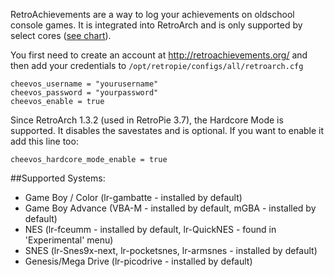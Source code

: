RetroAchievements are a way to log your achievements on oldschool console games. It is integrated into RetroArch and is only supported by select cores ([see chart](https://github.com/RetroPie/RetroPie-Setup/wiki/RetroAchievements/#supported-systems)).

You first need to create an account at http://retroachievements.org/ and then add your credentials to `/opt/retropie/configs/all/retroarch.cfg`

```
cheevos_username = "yourusername"
cheevos_password = "yourpassword"
cheevos_enable = true
```

Since RetroArch 1.3.2 (used in RetroPie 3.7), the Hardcore Mode is supported. It disables the savestates and is optional. If you want to enable it add this line too:

```
cheevos_hardcore_mode_enable = true
```


##Supported Systems:

* Game Boy / Color (lr-gambatte - installed by default)  
* Game Boy Advance (VBA-M - installed by default, mGBA - installed by default)
* NES (lr-fceumm - installed by default, lr-QuickNES - found in 'Experimental' menu)
* SNES (lr-Snes9x-next, lr-pocketsnes, lr-armsnes - installed by default)  
* Genesis/Mega Drive (lr-picodrive - installed by default)